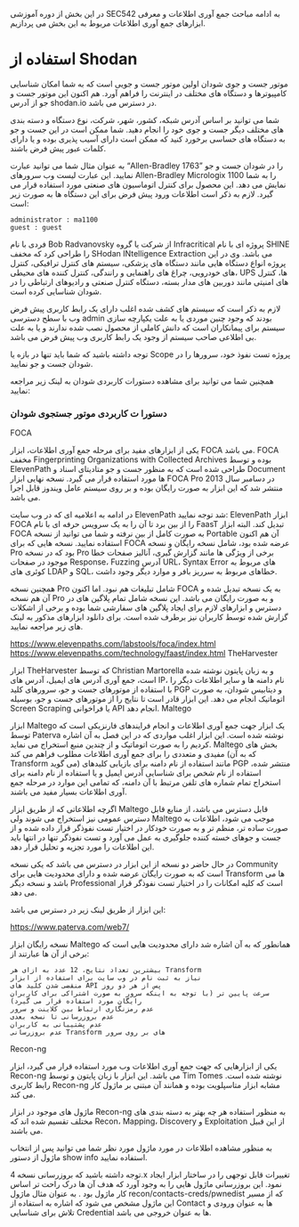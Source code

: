 در این بخش از دوره آموزشی SEC542 به ادامه مباحث جمع آوری اطلاعات و معرفی ابزارهای جمع آوری اطلاعات مربوط به این بخش می پردازیم.

# استفاده از Shodan

موتور جست و جوی شودان اولین موتور جست و جویی است که به شما امکان شناسایی کامپیوترها و دستگاه های مختلف در اینترنت را فراهم آورد. هم اکنون این موتور جست و جو از آدرس shodan.io در دسترس می باشد.

شما می توانید بر اساس آدرس شبکه، کشور، شهر، شرکت، نوع دستگاه و دسته بندی های مختلف دیگر جست و جوی خود را انجام دهید. شما ممکن است در این جست و جو به دستگاه های حساسی برخورد کنید که ممکن است دارای آسیب پذیری بوده و یا دارای کلمات عبور پیش فرض باشند.

به عنوان مثال شما می توانید عبارت “Allen-Bradley 1763” را در شودان جست و جو نمایید. این عبارت لیست وب سرورهای Allen-Bradley Micrologix 1100 را به شما نمایش می دهد. این محصول برای کنترل اتوماسیون های صنعتی مورد استفاده قرار می گیرد. لازم به ذکر است اطلاعات ورود پیش فرض برای این دستگاه ها به صورت زیر است:
```text
administrator : ma1100
guest : guest
```

فردی با نام Bob Radvanovsky از شرکت یا گروه Infracritical پروژه ای با نام SHINE را طراحی کرد که مخفف SHodan INtelligence Extraction می باشد. وی در این پروژه انواع دستگاه هایی مانند دستگاه های پزشکی، سیستم های کنترل ترافیکی، کنترل های خودرویی، چراغ های راهنمایی و رانندگی، کنترل کننده های محیطی، UPS ها، کنترل های امنیتی مانند دوربین های مدار بسته، دستگاه کنترل صنعتی و رادیوهای ارتباطی را در شودان شناسایی کرده است.

لازم به ذکر است که سیستم های کشف شده اغلب دارای یک رابط کاربری پیش فرض وب با سطح دسترسی admin بودند که وجود چنین موردی یا به علت یکپارچه سازی سیستم برای پیمانکاران است که دانش کاملی از محصول نصب شده ندارند و یا به علت بی اطلاعی صاحب سیستم از وجود یک رابط کاربری وب پیش فرض می باشد.

توجه داشته باشید که شما باید تنها در بازه یا Scope پروژه تست نفوذ خود، سرورها را در شودان جست و جو نمایید.

همچنین شما می توانید برای مشاهده دستورات کاربردی شودان به لینک زیر مراجعه نمایید:

### دستورا ت کاربردی موتور جستجوی شودان
FOCA

یکی از ابزارهای مفید برای مرحله جمع آوری اطلاعات، ابزار FOCA می باشد. FOCA مخفف Fingerprinting Organizations with Collected Archives بوده و توسط ElevenPath طراحی شده است که به منظور جست و جو متادیتای اسناد و Document ها مورد استفاده قرار می گیرد. نسخه نهایی ابزار FOCA Pro در دسامبر سال 2013 منتشر شد که این ابزار به صورت رایگان بوده و بر روی سیستم عامل ویندوز قابل اجرا می باشد.

در ادامه به اعلامیه ای که در وب سایت ElevenPath شد توجه نمایید:
ElevenPath ابزار FOCA را از بین برد تا آن را به یک سرویس حرفه ای با نام FaasT تبدیل کند. البته ابزار FOCA به صورت کامل از بین نرفته و شما می توانید از نسخه Portable آن هم اکنون استفاده نمایید. نسخه هایی که برای FOCA عرضه شده بود، شامل نسخه رایگان و نسخه Pro بود که در نسخه Pro برخی از ویژگی ها مانند گزارش گیری، آنالیز صفحات خطا موجود در صفحات Response، Fuzzing آدرس URL، Syntax Error های مربوط به کوئری های LDAP و SQL، خطاهای مربوط به سرریز بافر و موارد دیگر وجود داشت.

همچنین نسخه Pro شامل تبلیغات هم نبود. اما اکنون FOCA به یک نسخه تبدیل شده و آن هم نسخه Pro و به صورت رایگان می باشد. این نسخه شامل تمام پلاگین های در دسترس و ابزارهای لازم برای ایجاد پلاگین های سفارشی شما بوده و برخی از اشکلات گزارش شده توسط کاربران نیز برطرف شده است. برای دانلود ابزارهای مذکور به لینک های زیر مراجعه نمایید.

https://www.elevenpaths.com/labstools/foca/index.html
https://www.elevenpaths.com/technology/faast/index.html
TheHarvester

ابزار TheHarvester که توسط Christian Martorella و به زبان پایتون نوشته شده است، جمع آوری آدرس های ایمیل، آدرس های IP، نام دامنه ها و سایر اطلاعات دیگر را با استفاده از موتورهای جست و جو، سرورهای کلید PGP و دیتابیس شودان، به صورت اتوماتیک انجام می دهد. این ابزار قادر است تا نتایج را از موتورهای جست و جو، بوسیله Screen Scraping یا فراخوانی API انجام دهد.
Maltego

ابزار Maltego یک ابزار جهت جمع آوری اطلاعات و انجام فرایندهای فارنزیکی است که توسط Paterva نوشته شده است. این ابزار اغلب مواردی که در این فصل به آن اشاره کردیم را به صورت اتوماتیک و از چندین منبع استخراج می نماید. Maltego بخش های مفیدی و متعددی را برای جمع آوری اطلاعات مطلوب فراهم می کند (که به آن Transform می گوید) مانند استفاده از نام دامنه برای بازیابی کلیدهای PGP منتشر شده، استفاده از نام شخص برای شناسایی آدرس ایمیل و یا استفاده از نام دامنه برای استخراج تمام شماره های تلفن مرتبط با آن دامنه، که تمامی این موارد در مرحله جمع آوری اطلاعات بسیار مفید می باشند.

اگرچه اطلاعاتی که از طریق ابزار Maltego قابل دسترس می باشد، از منابع قابل دسترس عمومی نیز استخراج می شوند ولی Maltego موجب می شود، اطلاعات به صورت ساده تر، منظم تر و به صورت خودکار در اختیار تست نفوذگر قرار داده شده و از جست و جوهای خسته کننده جلوگیری به عمل می آورد و تست نفوذگر تنها در انتها باید این اطلاعات را مورد تجزیه و تحلیل قرار دهد.

در حال حاضر دو نسخه از این ابزار در دسترس می باشد که یکی نسخه Community است که به صورت رایگان عرضه شده و دارای محدودیت هایی برای Transform ها می باشد و نسخه دیگر Professional است که کلیه امکانات را در اختیار تست نفوذگر قرار می دهد.

این ابزار از طریق لینک زیر در دسترس می باشد:

https://www.paterva.com/web7/

نسخه رایگان ابزار Maltego همانطور که به آن اشاره شد دارای محدودیت هایی است که برخی از آن ها عبارتند از:

    بیشترین تعداد نتایج، 12 عدد به ازای هر Transform
    نیاز به ثبت نام در وب سایت برای استفاده از ابزار
    منقضی شدن کلید های API پس از هر دو روز
    سرعت پایین تر (با توجه به اینکه سرور به صورت اشتراکی برای کاربران رایگان مورد استفاده قرار می گیرد)
    عدم رمزنگاری ارتباط بین کلاینت و سرور
    عدم بروزرسانی تا نسخه بعدی
    عدم پشتیبانی به کاربران
    عدم بروزرسانی Transform های بر روی سرور

Recon-ng

یکی از ابزارهایی که جهت جمع آوری اطلاعات وب مورد استفاده قرار می گیرد، ابزار Recon-ng می باشد. این ابزار با زبان پایتون و توسط Tim Tomes نوشته شده است. رابط کاربری Recon-ng مشابه ابزار متاسپلویت بوده و همانند آن مبتنی بر ماژول کار می کند.

ماژول های موجود در ابزار Recon-ng به منظور استفاده هر چه بهتر به دسته بندی های مختلف تقسیم شده اند که Recon، Mapping، Discovery و Exploitation از این قبیل می باشند.

به منظور مشاهده اطلاعات در مورد ماژول مورد نظر شما می توانید پس از انتخاب ماژول از دستور show info استفاده نمایید.

توجه داشته باشید که بروزرسانی نسخه 4.x تغییرات قابل توجهی را در ساختار ابزار ایجاد نمود. این بروزرسانی ماژول هایی را به وجود آورد که هدف آن ها درک راحت تر اساس کار ماژول بود . به عنوان مثال ماژول recon/contacts-creds/pwnedist که از مسیر این ماژول مشخص می شود که اشاره به استفاده از Contact ها به عنوان ورودی و تلاش برای شناسایی Credential ها به عنوان خروجی می باشد. 
